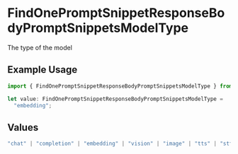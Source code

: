 # FindOnePromptSnippetResponseBodyPromptSnippetsModelType

The type of the model

## Example Usage

```typescript
import { FindOnePromptSnippetResponseBodyPromptSnippetsModelType } from "orq-poc-typescript-multi-env-version/models/operations";

let value: FindOnePromptSnippetResponseBodyPromptSnippetsModelType =
  "embedding";
```

## Values

```typescript
"chat" | "completion" | "embedding" | "vision" | "image" | "tts" | "stt" | "rerank"
```